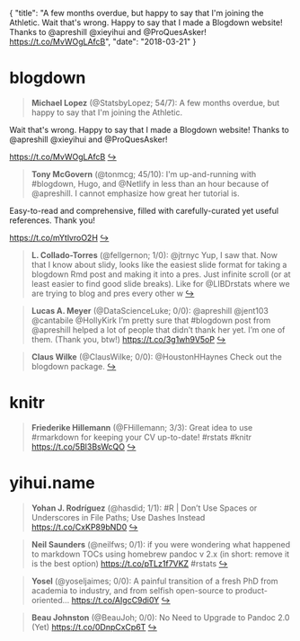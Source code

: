 {
  "title": "A few months overdue, but happy to say that I'm joining the Athletic. Wait that's wrong. Happy to say that I made a Blogdown website! Thanks to @apreshill @xieyihui and @ProQuesAsker! https://t.co/MvWOgLAfcB",
  "date": "2018-03-21"
}

# blogdown

> **Michael Lopez** (@StatsbyLopez; 54/7): A few months overdue, but happy to say that I'm joining the Athletic.
>
Wait that's wrong. Happy to say that I made a Blogdown website! Thanks to @apreshill @xieyihui and @ProQuesAsker! 
>
https://t.co/MvWOgLAfcB  [&#8618;](https://twitter.com/xieyihui/status/976117286313644035)

<!-- -->


> **Tony McGovern** (@tonmcg; 45/10): I'm up-and-running with #blogdown, Hugo, and @Netlify in less than an hour because of @apreshill. I cannot emphasize how great her tutorial is.
>
Easy-to-read and comprehensive, filled with carefully-curated yet useful references. Thank you!
>
https://t.co/mYtlvroO2H  [&#8618;](https://twitter.com/xieyihui/status/976181943925706752)

<!-- -->


> **L. Collado-Torres** (@fellgernon; 1/0): @jtrnyc Yup, I saw that. Now that I know about slidy, looks like the easiest slide format for taking a blogdown Rmd post and making it into a pres. Just infinite scroll (or at least easier to find good slide breaks). Like for @LIBDrstats where we are trying to blog and pres every other w  [&#8618;](https://twitter.com/xieyihui/status/975937833100890113)

<!-- -->


> **Lucas A. Meyer** (@DataScienceLuke; 0/0): @apreshill @jent103 @cantabile @HollyKirk I’m pretty sure that #blogdown post from @apreshill helped a lot of people that didn’t thank her yet. I’m one of them. (Thank you, btw!) https://t.co/3g1wh9V5oP  [&#8618;](https://twitter.com/xieyihui/status/976268253671641089)

<!-- -->


> **Claus Wilke** (@ClausWilke; 0/0): @HoustonHHaynes Check out the blogdown package.  [&#8618;](https://twitter.com/xieyihui/status/976220206224822273)

<!-- -->


# knitr

> **Friederike Hillemann** (@FHillemann; 3/3): Great idea to use #rmarkdown for keeping your CV up-to-date! #rstats #knitr https://t.co/5Bl3BsWcQO  [&#8618;](https://twitter.com/xieyihui/status/976063625709400064)

<!-- -->


# yihui.name

> **Yohan J. Rodríguez** (@hasdid; 1/1): #R | Don’t Use Spaces or Underscores in File Paths; Use Dashes Instead https://t.co/CxKP89bND0  [&#8618;](https://twitter.com/xieyihui/status/976154675442601985)

<!-- -->


> **Neil Saunders** (@neilfws; 0/1): if you were wondering what happened to markdown TOCs using homebrew pandoc v 2.x (in short: remove it is the best option) https://t.co/pTLz1f7VKZ #rstats  [&#8618;](https://twitter.com/xieyihui/status/976025876012793858)

<!-- -->


> **Yosel** (@yoseljaimes; 0/0): A painful transition of a fresh PhD from academia to industry, and from selfish open-source to product-oriented… https://t.co/AIgcC9di0Y  [&#8618;](https://twitter.com/xieyihui/status/976180285292367872)

<!-- -->


> **Beau Johnston** (@BeauJoh; 0/0): No Need to Upgrade to Pandoc 2.0 (Yet) https://t.co/0DnpCxCp6T  [&#8618;](https://twitter.com/xieyihui/status/975917664332783616)

<!-- -->


